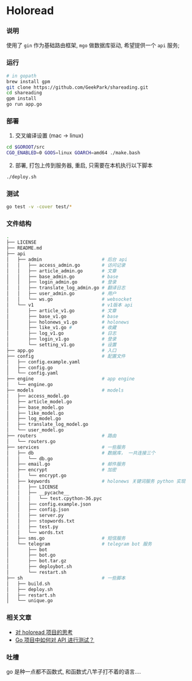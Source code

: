 # Holoread

### 说明

使用了 `gin` 作为基础路由框架, `mgo` 做数据库驱动, 希望提供一个 `api` 服务;


### 运行
```bash
# in gopath
brew install gpm
git clone https://github.com/GeekPark/shareading.git
cd shareading
gpm install
go run app.go
```

### 部署
1. 交叉编译设置 (mac -> linux)

``` bash
cd $GOROOT/src
CGO_ENABLED=0 GOOS=linux GOARCH=amd64 ./make.bash
```
2. 部署, 打包上传到服务器, 重启, 只需要在本机执行以下脚本

``` bash
./deploy.sh
```

### 测试

``` bash
go test -v -cover test/*
```

### 文件结构

``` bash
.
├── LICENSE
├── README.md
├── api
│   ├── admin                      # 后台 api
│   │   ├── access_admin.go        # 访问记录
│   │   ├── article_admin.go       # 文章
│   │   ├── base_admin.go          # base
│   │   ├── login_admin.go         # 登录
│   │   ├── translate_log_admin.go # 翻译日志
│   │   ├── user_admin.go          # 用户
│   │   └── ws.go                  # websocket
│   └── v1                         # v1版本 api
│       ├── article_v1.go          # 文章
│       ├── base_v1.go             # base
│       ├── holonews_v1.go         # holonews
│       ├── like_v1.go #           # 收藏
│       ├── log_v1.go              # 日志
│       ├── login_v1.go            # 登录
│       └── setting_v1.go          # 设置
├── app.go                         # 入口
├── config                         # 配置文件
│   ├── config.example.yaml
│   ├── config.go
│   └── config.yaml
├── engine                         # app engine
│   └── engine.go
├── models                         # models
│   ├── access_model.go
│   ├── article_model.go
│   ├── base_model.go
│   ├── like_model.go
│   ├── log_model.go
│   ├── translate_log_model.go
│   └── user_model.go
├── routers                        # 路由
│   └── routers.go
├── services                       # 一些服务
│   ├── db                         # 数据库， 一共连接三个
│   │   └── db.go
│   ├── email.go                   # 邮件服务
│   ├── encrypt                    # 加密
│   │   └── encrypt.go
│   ├── keywords                   # holonews 关键词服务 python 实现
│   │   ├── LICENSE
│   │   ├── __pycache__
│   │   │   └── test.cpython-36.pyc
│   │   ├── config.example.json
│   │   ├── config.json
│   │   ├── server.py
│   │   ├── stopwords.txt
│   │   ├── test.py
│   │   └── words.txt
│   ├── sms.go                     # 短信服务
│   └── telegram                   # telegram bot 服务
│       ├── bot
│       ├── bot.go
│       ├── bot.tar.gz
│       ├── deploybot.sh
│       └── restart.sh
├── sh                             # 一些脚本
│   ├── build.sh 
│   ├── deploy.sh
│   ├── restart.sh
│   └── unique.go
```

### 相关文章

* [对 holoread 项目的思考](https://ericjj.com/2018/03/23/%E5%AF%B9holoread%E9%A1%B9%E7%9B%AE%E7%9A%84%E6%80%9D%E8%80%83/)
* [Go 项目中如何对 API 进行测试？](https://ericjj.com/2018/03/27/Go-%E9%A1%B9%E7%9B%AE%E4%B8%AD%E5%A6%82%E4%BD%95%E5%AF%B9-API-%E8%BF%9B%E8%A1%8C%E6%B5%8B%E8%AF%95%EF%BC%9F/)

### 吐槽
go 是种一点都不函数式, 和函数式八竿子打不着的语言....



